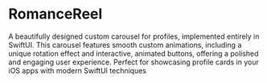 # RomanceReel
A beautifully designed custom carousel for profiles, implemented entirely in SwiftUI. This carousel features smooth custom animations, including a unique rotation effect and interactive, animated buttons, offering a polished and engaging user experience. Perfect for showcasing profile cards in your iOS apps with modern SwiftUI techniques
